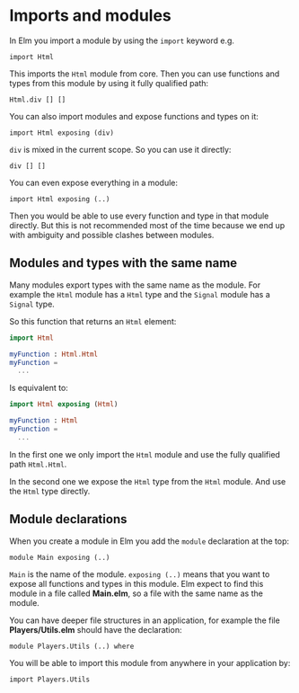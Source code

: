 # Imports and modules

In Elm you import a module by using the `import` keyword e.g.

```
import Html
```

This imports the `Html` module from core. Then you can use functions and types from this module by using it fully qualified path:

```
Html.div [] []
```

You can also import modules and expose functions and types on it:

```
import Html exposing (div)
```

`div` is mixed in the current scope. So you can use it directly:

```
div [] []
```

You can even expose everything in a module:

```
import Html exposing (..)
```

Then you would be able to use every function and type in that module directly. But this is not recommended most of the time because we end up with ambiguity and possible clashes between modules.

## Modules and types with the same name

Many modules export types with the same name as the module. For example the `Html` module has a `Html` type and the `Signal` module has a `Signal` type.

So this function that returns an `Html` element:

```elm
import Html

myFunction : Html.Html
myFunction =
  ...
```

Is equivalent to:

```elm
import Html exposing (Html)

myFunction : Html
myFunction =
  ...
```

In the first one we only import the `Html` module and use the fully qualified path `Html.Html`.

In the second one we expose the `Html` type from the `Html` module. And use the `Html` type directly.

## Module declarations

When you create a module in Elm you add the `module` declaration at the top:

```
module Main exposing (..)
```

`Main` is the name of the module. `exposing (..)` means that you want to expose all functions and types in this module. Elm expect to find this module in a file called __Main.elm__, so a file with the same name as the module.

You can have deeper file structures in an application, for example the file __Players/Utils.elm__ should have the declaration:

```
module Players.Utils (..) where
```

You will be able to import this module from anywhere in your application by:

```
import Players.Utils
```




